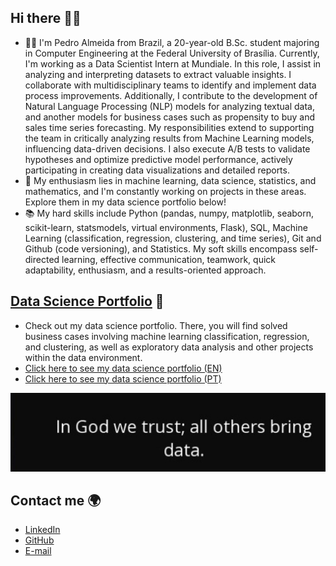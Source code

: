 ## Hi there 🙋🏻

- 👨‍💻 I'm Pedro Almeida from Brazil, a 20-year-old B.Sc. student majoring in Computer Engineering at the Federal University of Brasília. Currently, I'm working as a Data Scientist Intern at Mundiale. In this role, I assist in analyzing and interpreting datasets to extract valuable insights. I collaborate with multidisciplinary teams to identify and implement data process improvements. Additionally, I contribute to the development of Natural Language Processing (NLP) models for analyzing textual data, and another models for business cases such as propensity to buy and sales time series forecasting. My responsibilities extend to supporting the team in critically analyzing results from Machine Learning models, influencing data-driven decisions. I also execute A/B tests to validate hypotheses and optimize predictive model performance, actively participating in creating data visualizations and detailed reports.
- 🤩 My enthusiasm lies in machine learning, data science, statistics, and mathematics, and I'm constantly working on projects in these areas. Explore them in my data science portfolio below!
- 📚 My hard skills include Python (pandas, numpy, matplotlib, seaborn, scikit-learn, statsmodels, virtual environments, Flask), SQL, Machine Learning (classification, regression, clustering, and time series), Git and Github (code versioning), and Statistics. My soft skills encompass self-directed learning, effective communication, teamwork, quick adaptability, enthusiasm, and a results-oriented approach.

## [**Data Science Portfolio**](https://github.com/allmeidaapedro/Data-Science-Porfolio) :game_die:

- Check out my data science portfolio. There, you will find solved business cases involving machine learning classification, regression, and clustering, as well as exploratory data analysis and other projects within the data environment.
- [Click here to see my data science portfolio (EN)](https://github.com/allmeidaapedro/Data-Science-Porfolio)
- [Click here to see my data science portfolio (PT)](https://github.com/allmeidaapedro/Portfolio-Ciencia-de-Dados)

<img src="https://github.com/allmeidaapedro/Portfolio-Ciencia-de-Dados/blob/main/images/welcome.jpg">

## Contact me 🌍
* [LinkedIn](https://www.linkedin.com/in/pedro-almeida-ds/)  
* [GitHub](https://github.com/allmeidaapedro)
* [E-mail](pedrooalmeida.net@gmail.com)
